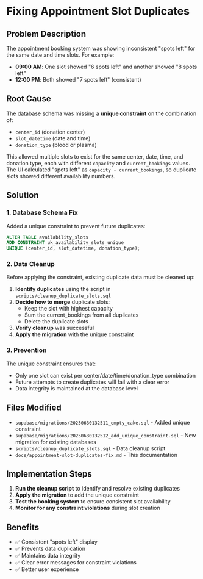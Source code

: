 # Fixing Appointment Slot Duplicates

## Problem Description

The appointment booking system was showing inconsistent "spots left" for the same date and time slots. For example:
- **09:00 AM**: One slot showed "6 spots left" and another showed "8 spots left"
- **12:00 PM**: Both showed "7 spots left" (consistent)

## Root Cause

The database schema was missing a **unique constraint** on the combination of:
- `center_id` (donation center)
- `slot_datetime` (date and time)
- `donation_type` (blood or plasma)

This allowed multiple slots to exist for the same center, date, time, and donation type, each with different `capacity` and `current_bookings` values. The UI calculated "spots left" as `capacity - current_bookings`, so duplicate slots showed different availability numbers.

## Solution

### 1. Database Schema Fix

Added a unique constraint to prevent future duplicates:

```sql
ALTER TABLE availability_slots 
ADD CONSTRAINT uk_availability_slots_unique 
UNIQUE (center_id, slot_datetime, donation_type);
```

### 2. Data Cleanup

Before applying the constraint, existing duplicate data must be cleaned up:

1. **Identify duplicates** using the script in `scripts/cleanup_duplicate_slots.sql`
2. **Decide how to merge** duplicate slots:
   - Keep the slot with highest capacity
   - Sum the current_bookings from all duplicates
   - Delete the duplicate slots
3. **Verify cleanup** was successful
4. **Apply the migration** with the unique constraint

### 3. Prevention

The unique constraint ensures that:
- Only one slot can exist per center/date/time/donation_type combination
- Future attempts to create duplicates will fail with a clear error
- Data integrity is maintained at the database level

## Files Modified

- `supabase/migrations/20250630132511_empty_cake.sql` - Added unique constraint
- `supabase/migrations/20250630132512_add_unique_constraint.sql` - New migration for existing databases
- `scripts/cleanup_duplicate_slots.sql` - Data cleanup script
- `docs/appointment-slot-duplicates-fix.md` - This documentation

## Implementation Steps

1. **Run the cleanup script** to identify and resolve existing duplicates
2. **Apply the migration** to add the unique constraint
3. **Test the booking system** to ensure consistent slot availability
4. **Monitor for any constraint violations** during slot creation

## Benefits

- ✅ Consistent "spots left" display
- ✅ Prevents data duplication
- ✅ Maintains data integrity
- ✅ Clear error messages for constraint violations
- ✅ Better user experience
